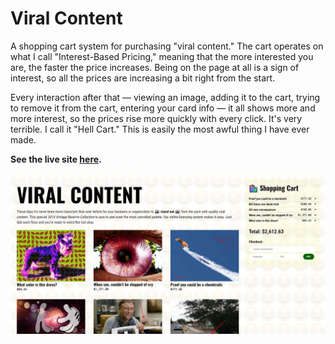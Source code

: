 # Viral Content

A shopping cart system for purchasing "viral content." The cart operates on what I call "Interest-Based Pricing," meaning that the more interested you are, the faster the price increases. Being on the page at all is a sign of interest, so all the prices are increasing a bit right from the start. 

Every interaction after that — viewing an image, adding it to the cart, trying to remove it from the cart, entering your card info — it all shows more and more interest, so the prices rise more quickly with every click. It's very terrible. I call it "Hell Cart." This is easily the most awful thing I have ever made.

**See the live site [here](https://thischrisblack.github.io/viral-content/).**

![Viral Content](./src/img/screenshot.JPG)
